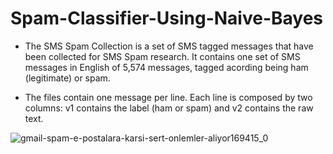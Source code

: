 # Spam-Classifier-Using-Naive-Bayes

- The SMS Spam Collection is a set of SMS tagged messages that have been collected for SMS Spam research. It contains one set of SMS messages in English of 5,574 messages, tagged acording being ham (legitimate) or spam.

- The files contain one message per line. Each line is composed by two columns: v1 contains the label (ham or spam) and v2 contains the raw text.



![gmail-spam-e-postalara-karsi-sert-onlemler-aliyor169415_0](https://github.com/kaancagan/Spam-Classifier-Using-Naive-Bayes/assets/140103003/400d8959-0260-447c-b299-11d8eb468f50)
